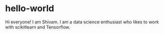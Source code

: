 # hello-world


Hi everyone! I am Shivam. I am a data science enthusiast who likes to work with scikitlearn and Tensorflow.

